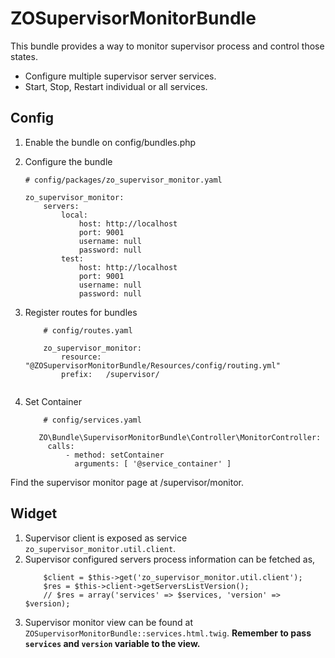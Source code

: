 ZOSupervisorMonitorBundle
=============

This bundle provides a way to monitor supervisor process and control those states.

- Configure multiple supervisor server services.
- Start, Stop, Restart individual or all services.

Config
------

1. Enable the bundle on config/bundles.php 
2. Configure the bundle 
	```
	# config/packages/zo_supervisor_monitor.yaml

	zo_supervisor_monitor:
	    servers:
	        local:
	            host: http://localhost
	            port: 9001
	            username: null
	            password: null
	        test:
	            host: http://localhost
	            port: 9001
	            username: null
	            password: null

	```
3. Register routes for bundles
	```
		# config/routes.yaml

		zo_supervisor_monitor:
		    resource: "@ZOSupervisorMonitorBundle/Resources/config/routing.yml"
		    prefix:   /supervisor/

	```

   ```
3. Set Container
   ```
       # config/services.yaml

      ZO\Bundle\SupervisorMonitorBundle\Controller\MonitorController:
        calls:
            - method: setContainer
              arguments: [ '@service_container' ]

   ```

Find the supervisor monitor page at /supervisor/monitor.

Widget
------

1. Supervisor client is exposed as service `zo_supervisor_monitor.util.client`.
2. Supervisor configured servers process information can be fetched as,
	```
		$client = $this->get('zo_supervisor_monitor.util.client');
		$res = $this->client->getServersListVersion();
		// $res = array('services' => $services, 'version' => $version);
	```
3. Supervisor monitor view can be found at `ZOSupervisorMonitorBundle::services.html.twig`. **Remember to pass `services` and `version` variable to the view.**